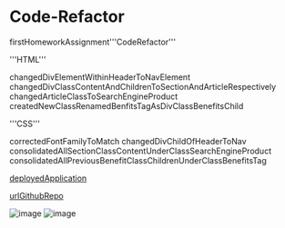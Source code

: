 # Code-Refactor
firstHomeworkAssignment'''CodeRefactor'''

'''HTML'''

changedDivElementWithinHeaderToNavElement
changedDivClassContentAndChildrenToSectionAndArticleRespectively
    changedArticleClassToSearchEngineProduct
createdNewClassRenamedBenfitsTagAsDivClassBenefitsChild

'''CSS'''

correctedFontFamilyToMatch
changedDivChildOfHeaderToNav
consolidatedAllSectionClassContentUnderClassSearchEngineProduct
consolidatedAllPreviousBenefitClassChildrenUnderClassBenefitsTag

[deployedApplication](https://andyan7.github.io/Code-Refactor/)

[urlGithubRepo](https://github.com/AndyAn7/Code-Refactor)

![image](https://github.com/AndyAn7/homeWork1/blob/main/screenShot/imgForHW1.png?raw=true)
![image](https://github.com/AndyAn7/homeWork1/blob/main/screenShot/imgForHW1.2.png?raw=true)